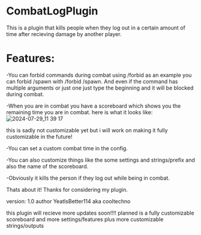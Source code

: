 # CombatLogPlugin
This is a plugin that kills people when they log out in a certain amount of time after recieving damage by another player.


# Features:
-You can forbid commands during combat using /forbid </command> as an example you can forbid /spawn with /forbid /spawn. And even if the command has multiple arguments or just one just type the beginning and it will be blocked during combat.

-When you are in combat you have a scoreboard which shows you the remaining time you are in combat.
here is what it looks like:
![2024-07-29_11 39 17](https://github.com/user-attachments/assets/87f016c1-5988-489a-a355-6c83a4b9c6b7)


this is sadly not customizable yet but i will work on making it fully customizable in the future!

-You can set a custom combat time in the config.

-You can also customize things like the some settings and strings/prefix and also the name of the scoreboard.

-Obviously it kills the person if they log out while being in combat.

Thats about it!
Thanks for considering my plugin.

version: 1.0
author YeatIsBetter114 aka cooltechno

this plugin will recieve more updates soon!!!!
planned is a fully customizable scoreboard and more settings/features plus more customizable strings/outputs
